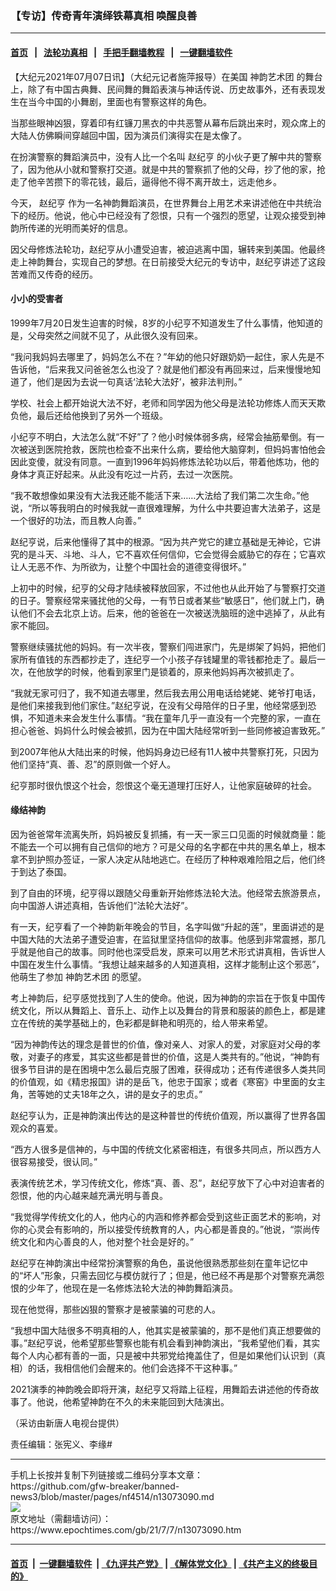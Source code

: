### 【专访】传奇青年演绎铁幕真相 唤醒良善
------------------------

#### [首页](https://github.com/gfw-breaker/banned-news3/blob/master/README.md) &nbsp;&nbsp;|&nbsp;&nbsp; [法轮功真相](https://github.com/begood0513/basic/blob/master/README.md)  &nbsp;&nbsp;|&nbsp;&nbsp; [手把手翻墙教程](https://github.com/gfw-breaker/guides/wiki)  &nbsp;&nbsp;|&nbsp;&nbsp; [一键翻墙软件](https://github.com/gfw-breaker/nogfw/blob/master/README.md)  



<div><p>
 【大纪元2021年07月07日讯】（大纪元记者施萍报导）在美国
 <ok href="https://www.epochtimes.com/gb/tag/%E7%A5%9E%E9%9F%B5%E8%89%BA%E6%9C%AF%E5%9B%A2.html">
  神韵艺术团
 </ok>
 的舞台上，除了有中国古典舞、民间舞的舞蹈表演与神话传说、历史故事外，还有表现发生在当今中国的小舞剧，里面也有警察这样的角色。
</p>
<p>
 当那些眼神凶狠，穿着印有红镰刀黑衣的中共恶警从幕布后跳出来时，观众席上的大陆人仿佛瞬间穿越回中国，因为演员们演得实在是太像了。
</p>
<p>
 在扮演警察的舞蹈演员中，没有人比一个名叫
 <ok href="https://www.epochtimes.com/gb/tag/%E8%B5%B5%E7%BA%AA%E4%BA%A8.html">
  赵纪亨
 </ok>
 的小伙子更了解中共的警察了，因为他从小就和警察打交道。就是中共的警察抓了他的父母，抄了他的家，抢走了他辛苦攒下的零花钱，最后，逼得他不得不离开故土，远走他乡。
</p>
<p>
 今天，
 <ok href="https://www.epochtimes.com/gb/tag/%E8%B5%B5%E7%BA%AA%E4%BA%A8.html">
  赵纪亨
 </ok>
 作为一名神韵舞蹈演员，在世界舞台上用艺术来讲述他在中共统治下的经历。他说，他心中已经没有了怨恨，只有一个强烈的愿望，让观众接受到神韵所传递的光明而美好的信息。
</p>
<p>
 因父母修炼法轮功，赵纪亨从小遭受迫害，被迫逃离中国，辗转来到美国。他最终走上神韵舞台，实现自己的梦想。在日前接受大纪元的专访中，赵纪亨讲述了这段苦难而又传奇的经历。
</p>
<h4>
 小小的受害者
</h4>
<p>
 1999年7月20日发生迫害的时候，8岁的小纪亨不知道发生了什么事情，他知道的是，父母突然之间就不见了，从此很久没有回来。
</p>
<p>
 “我问我妈妈去哪里了，妈妈怎么不在？”年幼的他只好跟奶奶一起住，家人先是不告诉他，“后来我又问爸爸怎么也没了？就是他们都没有再回来过，后来慢慢地知道了，他们是因为去说一句真话‘法轮大法好’，被非法判刑。”
</p>
<p>
 学校、社会上都开始说大法不好，老师和同学因为他父母是法轮功修炼人而天天欺负他，最后还给他换到了另外一个班级。
</p>
<p>
 小纪亨不明白，大法怎么就“不好”了？他小时候体弱多病，经常会抽筋晕倒。有一次被送到医院抢救，医院也检查不出来什么病，要给他大脑穿刺，但妈妈害怕他会因此变傻，就没有同意。一直到1996年妈妈修炼法轮功以后，带着他炼功，他的身体才真正好起来。从此没有吃过一片药，去过一次医院。
</p>
<p>
 “我不敢想像如果没有大法我还能不能活下来……大法给了我们第二次生命。”他说，“所以等我明白的时候我就一直很难理解，为什么中共要迫害大法弟子，这是一个很好的功法，而且教人向善。”
</p>
<p>
 赵纪亨说，后来他懂得了其中的根源。“因为共产党它的建立基础是无神论，它讲究的是斗天、斗地、斗人，它不喜欢任何信仰，它会觉得会威胁它的存在；它喜欢让人无恶不作、为所欲为，让整个中国社会的道德变得很坏。”
</p>
<p>
 上初中的时候，纪亨的父母才陆续被释放回家，不过他也从此开始了与警察打交道的日子。警察经常来骚扰他的父母，一有节日或者某些“敏感日”，他们就上门，确认他们不会去北京上访。后来，他的爸爸在一次被送洗脑班的途中逃掉了，从此有家不能回。
</p>
<p>
 警察继续骚扰他的妈妈。有一次半夜，警察们闯进家门，先是绑架了妈妈，把他们家所有值钱的东西都抄走了，连纪亨一个小孩子存钱罐里的零钱都抢走了。最后一次，在他放学的时候，他看到家里门是锁着的，原来他妈妈再次被抓走了。
</p>
<p>
 “我就无家可归了，我不知道去哪里，然后我去用公用电话给姥姥、姥爷打电话，是他们来接我到他们家住。”赵纪亨说，在没有父母陪伴的日子里，他经常感到恐惧，不知道未来会发生什么事情。“我在童年几乎一直没有一个完整的家，一直在担心爸爸、妈妈什么时候会被抓，因为在中国大陆经常听到一些同修被迫害致死。”
</p>
<p>
 到2007年他从大陆出来的时候，他妈妈身边已经有11人被中共警察打死，只因为他们坚持“真、善、忍”的原则做一个好人。
</p>
<p>
 纪亨那时很仇恨这个社会，怨恨这个毫无道理打压好人，让他家庭破碎的社会。
</p>
<h4>
 缘结神韵
</h4>
<p>
 因为爸爸常年流离失所，妈妈被反复抓捕，有一天一家三口见面的时候就商量：能不能去一个可以拥有自己信仰的地方？可是父母的名字都在中共的黑名单上，根本拿不到护照办签证，一家人决定从陆地逃亡。在经历了种种艰难险阻之后，他们终于到达了泰国。
</p>
<p>
 到了自由的环境，纪亨得以跟随父母重新开始修炼法轮大法。他经常去旅游景点，向中国游人讲述真相，告诉他们“法轮大法好”。
</p>
<p>
 有一天，纪亨看了一个神韵新年晚会的节目，名字叫做“升起的莲”，里面讲述的是中国大陆的大法弟子遭受迫害，在监狱里坚持信仰的故事。他感到非常震撼，那几乎就是他自己的故事。同时他也深受启发，原来可以用艺术形式讲真相，告诉世人中国在发生什么事情。“我想让越来越多的人知道真相，这样才能制止这个邪恶”，他萌生了参加
 <ok href="https://www.epochtimes.com/gb/tag/%E7%A5%9E%E9%9F%B5%E8%89%BA%E6%9C%AF%E5%9B%A2.html">
  神韵艺术团
 </ok>
 的愿望。
</p>
<p>
 考上神韵后，纪亨感觉找到了人生的使命。他说，因为神韵的宗旨在于恢复中国传统文化，所以从舞蹈上、音乐上、动作上以及舞台的背景和服装的颜色上，都是建立在传统的美学基础上的，色彩都是鲜艳和明亮的，给人带来希望。
</p>
<p>
 “因为神韵传达的理念是普世的价值，像对亲人、对家人的爱，对家庭对父母的孝敬，对妻子的疼爱，其实这些都是普世的价值，这是人类共有的。”他说，“神韵有很多节目讲的是在困境中怎么最后克服了困难，获得成功；还有传递很多人类共同的价值观，如《精忠报国》讲的是岳飞，他忠于国家；或者《寒窑》中里面的女主角，苦等她的丈夫18年之久，讲的是女子的忠贞。”
</p>
<p>
 赵纪亨认为，正是神韵演出传达的是这种普世的传统价值观，所以赢得了世界各国观众的喜爱。
</p>
<p>
 “西方人很多是信神的，与中国的传统文化紧密相连，有很多共同点，所以西方人很容易接受，很认同。”
</p>
<p>
 表演传统艺术，学习传统文化，修炼“真、善、忍”，赵纪亨放下了心中对迫害者的怨恨，他的内心越来越充满光明与善良。
</p>
<p>
 “我觉得学传统文化的人，他内心的内涵和修养都会受到这些正面艺术的影响，对你的心灵会有影响的，所以接受传统教育的人，内心都是善良的。”他说，“崇尚传统文化和内心善良的人，他对整个社会是好的。”
</p>
<p>
 赵纪亨在神韵演出中经常扮演警察的角色，虽说他很熟悉那些刻在童年记忆中的“坏人”形象，只需去回忆与模仿就行了；但是，他已经不再是那个对警察充满怨恨的少年了，他现在是一名修炼法轮大法的神韵舞蹈演员。
</p>
<p>
 现在他觉得，那些凶狠的警察才是被蒙骗的可悲的人。
</p>
<p>
 “我想中国大陆很多不明真相的人，他其实是被蒙骗的，那不是他们真正想要做的事。”赵纪亨说，他希望那些警察也能有机会看到神韵演出，“我希望他们看，其实每个人内心都有善的一面，只是被中共邪党给掩盖住了，但是如果他们认识到（真相）的话，我相信他们会醒来的。他们会选择不干这种事。”
</p>
<p>
 2021演季的神韵晚会即将开演，赵纪亨又将踏上征程，用舞蹈去讲述他的传奇故事了。他说，他希望神韵在不久的未来能回到大陆演出。
</p>
<p>
 （采访由新唐人电视台提供）
</p>
<p>
 责任编辑：张宪义、李缘#
</p>
</div>
<hr/>
手机上长按并复制下列链接或二维码分享本文章：<br/>
https://github.com/gfw-breaker/banned-news3/blob/master/pages/nf4514/n13073090.md <br/>
<a href='https://github.com/gfw-breaker/banned-news3/blob/master/pages/nf4514/n13073090.md'><img src='https://github.com/gfw-breaker/banned-news3/blob/master/pages/nf4514/n13073090.md.png'/></a> <br/>
原文地址（需翻墙访问）：https://www.epochtimes.com/gb/21/7/7/n13073090.htm


------------------------
#### [首页](https://github.com/gfw-breaker/banned-news3/blob/master/README.md) &nbsp;|&nbsp; [一键翻墙软件](https://github.com/gfw-breaker/nogfw/blob/master/README.md) &nbsp;| [《九评共产党》](https://github.com/gfw-breaker/9ping.md/blob/master/README.md#九评之一评共产党是什么) | [《解体党文化》](https://github.com/gfw-breaker/jtdwh.md/blob/master/README.md) | [《共产主义的终极目的》](https://github.com/gfw-breaker/gczydzjmd.md/blob/master/README.md)


<img src='http://gfw-breaker.win/banned-news3/pages/nf4514/n13073090.md' width='0px' height='0px'/>